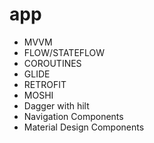 
# app
- MVVM
- FLOW/STATEFLOW
- COROUTINES
- GLIDE
- RETROFIT
- MOSHI
- Dagger with hilt
- Navigation Components
- Material Design Components









